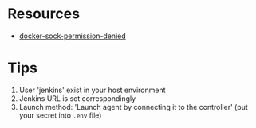 # Resources
  - [docker-sock-permission-denied](https://stackoverflow.com/questions/48568172/docker-sock-permission-denied)

# Tips
1. User 'jenkins' exist in your host environment
2. Jenkins URL is set correspondingly
3. Launch method: 'Launch agent by connecting it to the controller' (put your secret into `.env` file)
